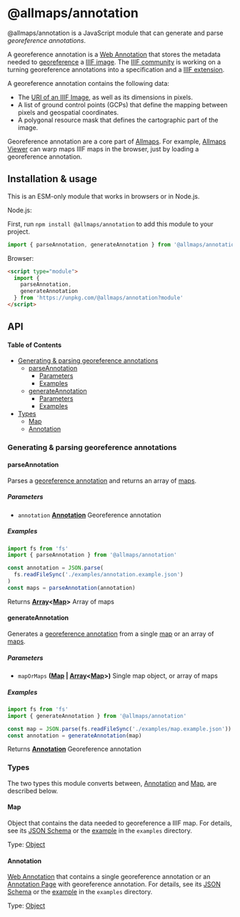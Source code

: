 # @allmaps/annotation

@allmaps/annotation is a JavaScript module that can generate and parse _georeference annotations_.

A georeference annotation is a [Web Annotation](https://www.w3.org/TR/annotation-model/) that stores the metadata needed to [georeference](https://en.wikipedia.org/wiki/Georeferencing) a [IIIF image](https://iiif.io/api/image/3.0/). The [IIIF community](https://iiif.io/community/groups/maps-tsg/) is working on a turning georeference annotations into a specification and a [IIIF extension](https://iiif.io/api/index.html#approved-extensions).

A georeference annotation contains the following data:

- The [URI of an IIIF Image](https://iiif.io/api/image/3.0/#3-identifier), as well as its dimensions in pixels.
- A list of ground control points (GCPs) that define the mapping between pixels and geospatial coordinates.
- A polygonal resource mask that defines the cartographic part of the image.

Georeference annotation are a core part of [Allmaps](https://allmaps.org). For example, [Allmaps Viewer](https://viewer.allmaps.org/#data=data%3Atext%2Fx-url%2Chttps%3A%2F%2Fraw.githubusercontent.com%2Fallmaps%2Fannotation%2Fdevelop%2Fexamples%2Fannotation.example.json) can warp maps IIIF maps in the browser, just by loading a georeference annotation.

<!-- TODO: create Observable notebook that allows you to try out this module! -->

## Installation & usage

This is an ESM-only module that works in browsers or in Node.js.

Node.js:

First, run `npm install @allmaps/annotation` to add this module to your project.

```js
import { parseAnnotation, generateAnnotation } from '@allmaps/annotation'
```

Browser:

```html
<script type="module">
  import {
    parseAnnotation,
    generateAnnotation
  } from 'https://unpkg.com/@allmaps/annotation?module'
</script>
```

## API

<!-- Generated by documentation.js. Update this documentation by updating the source code. -->

#### Table of Contents

- [Generating & parsing georeference annotations](#generating--parsing-georeference-annotations)
  - [parseAnnotation](#parseannotation)
    - [Parameters](#parameters)
    - [Examples](#examples)
  - [generateAnnotation](#generateannotation)
    - [Parameters](#parameters-1)
    - [Examples](#examples-1)
- [Types](#types)
  - [Map](#map)
  - [Annotation](#annotation)

### Generating & parsing georeference annotations

#### parseAnnotation

Parses a [georeference annotation](#annotation) and returns an array of [maps](#map).

##### Parameters

- `annotation` **[Annotation](#annotation)** Georeference annotation

##### Examples

```javascript
import fs from 'fs'
import { parseAnnotation } from '@allmaps/annotation'

const annotation = JSON.parse(
  fs.readFileSync('./examples/annotation.example.json')
)
const maps = parseAnnotation(annotation)
```

Returns **[Array](https://developer.mozilla.org/docs/Web/JavaScript/Reference/Global_Objects/Array)<[Map](#map)>** Array of maps

#### generateAnnotation

Generates a [georeference annotation](#annotation) from a single [map](#map) or an array of [maps](#map).

##### Parameters

- `mapOrMaps` **([Map](#map) | [Array](https://developer.mozilla.org/docs/Web/JavaScript/Reference/Global_Objects/Array)<[Map](#map)>)** Single map object, or array of maps

##### Examples

```javascript
import fs from 'fs'
import { generateAnnotation } from '@allmaps/annotation'

const map = JSON.parse(fs.readFileSync('./examples/map.example.json'))
const annotation = generateAnnotation(map)
```

Returns **[Annotation](#annotation)** Georeference annotation

### Types

The two types this module converts between, [Annotation](#annotation) and [Map](#map), are described below.

#### Map

Object that contains the data needed to georeference a IIIF map. For details, see its [JSON Schema](schemas/map.json) or the [example](examples/map.example.json) in the `examples` directory.

Type: [Object](https://developer.mozilla.org/docs/Web/JavaScript/Reference/Global_Objects/Object)

#### Annotation

[Web Annotation](https://www.w3.org/TR/annotation-model/) that contains a single georeference annotation or an [Annotation Page](https://www.w3.org/TR/annotation-model/#annotation-page) with georeference annotation. For details, see its [JSON Schema](schemas/annotation.json) or the [example](examples/annotation.example.json) in the `examples` directory.

Type: [Object](https://developer.mozilla.org/docs/Web/JavaScript/Reference/Global_Objects/Object)
